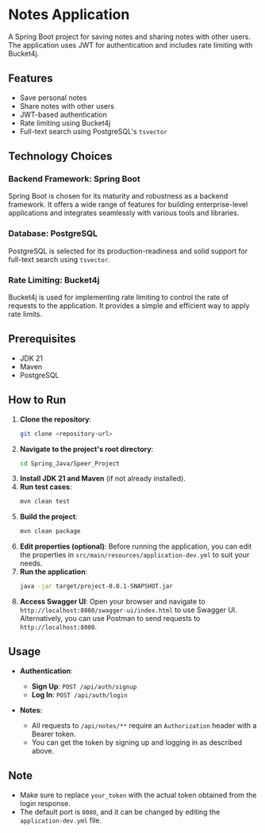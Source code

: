 # Notes Application

A Spring Boot project for saving notes and sharing notes with other users. The application uses JWT for authentication and includes rate limiting with Bucket4j.

## Features

- Save personal notes
- Share notes with other users
- JWT-based authentication
- Rate limiting using Bucket4j
- Full-text search using PostgreSQL's `tsvector`

## Technology Choices

### Backend Framework: Spring Boot

Spring Boot is chosen for its maturity and robustness as a backend framework. It offers a wide range of features for building enterprise-level applications and integrates seamlessly with various tools and libraries.

### Database: PostgreSQL

PostgreSQL is selected for its production-readiness and solid support for full-text search using `tsvector`.

### Rate Limiting: Bucket4j

Bucket4j is used for implementing rate limiting to control the rate of requests to the application. It provides a simple and efficient way to apply rate limits.

## Prerequisites

- JDK 21
- Maven
- PostgreSQL

## How to Run

1. **Clone the repository**:
   ```sh
   git clone <repository-url>

2. **Navigate to the project's root directory**:
   ```sh
   cd Spring_Java/Speer_Project
3. **Install JDK 21 and Maven** (if not already installed).
4. **Run test cases**:
   ```sh
   mvn clean test
5. **Build the project**:
   ```sh
   mvn clean package
6. **Edit properties (optional)**:
   Before running the application, you can edit the properties in `src/main/resources/application-dev.yml` to suit your needs.
7. **Run the application**:
   ```sh
   java -jar target/project-0.0.1-SNAPSHOT.jar
8. **Access Swagger UI**:
   Open your browser and navigate to `http://localhost:8080/swagger-ui/index.html` to use Swagger UI. Alternatively, you can use Postman to send requests to `http://localhost:8080`.

## Usage

- **Authentication**:
  - **Sign Up**: `POST /api/auth/signup`
  - **Log In**: `POST /api/auth/login`

- **Notes**:
  - All requests to `/api/notes/**` require an `Authorization` header with a Bearer token.
  - You can get the token by signing up and logging in as described above.

## Note
- Make sure to replace `your_token` with the actual token obtained from the login response.
- The default port is `8080`, and it can be changed by editing the `application-dev.yml` file.

